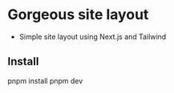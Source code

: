 # Gorgeous site layout

- Simple site layout using Next.js and Tailwind

## Install

pnpm install
pnpm dev
